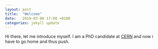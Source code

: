 ```yaml
---
layout: post
title:  "Welcome"
date:   2019-03-08 17:00 +0100
categories: jekyll update
---
```


Hi there,
let me introduce myself.
I am a PhD candidate at [CERN](https://home.cern/) and now i have to go home and thus push.
